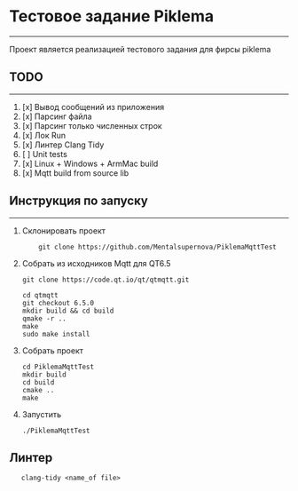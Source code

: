 # Тестовое задание Piklema
____
Проект является реализацией тестового задания для фирсы piklema

## TODO
____
1. [x] Вывод сообщений из приложения
2. [x] Парсинг файла
3. [x] Парсинг только численных строк
4. [x] Лок Run
5. [x] Линтер Clang Tidy
6. [ ] Unit tests
7. [x] Linux + Windows + ArmMac build
8. [x] Mqtt build from source lib

## Инструкция по запуску

___

1. Склонировать проект
    ```
        git clone https://github.com/Mentalsupernova/PiklemaMqttTest
    ```
2. Собрать из исходников Mqtt для QT6.5
    ```
   git clone https://code.qt.io/qt/qtmqtt.git
   
   cd qtmqtt
   git checkout 6.5.0
   mkdir build && cd build
   qmake -r ..
   make 
   sudo make install

   ```
3. Собрать проект
   ```
   cd PiklemaMqttTest
   mkdir build
   cd build
   cmake ..
   make 
   ```
4. Запустить
    ``` 
   ./PiklemaMqttTest 
   ```

## Линтер
```
   clang-tidy <name_of file>
```

